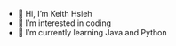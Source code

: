 - 👋 Hi, I’m Keith Hsieh
- 👀 I’m interested in coding
- 🌱 I’m currently learning Java and Python

<!---
beelu0211/beelu0211 is a ✨ special ✨ repository because its `README.md` (this file) appears on your GitHub profile.
You can click the Preview link to take a look at your changes.
--->
